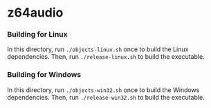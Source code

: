 # z64audio

### Building for Linux
In this directory, run `./objects-linux.sh` once to build the Linux
dependencies. Then, run `./release-linux.sh` to build the executable.

### Building for Windows
In this directory, run `./objects-win32.sh` once to build the Windows
dependencies. Then, run `./release-win32.sh` to build the executable.


